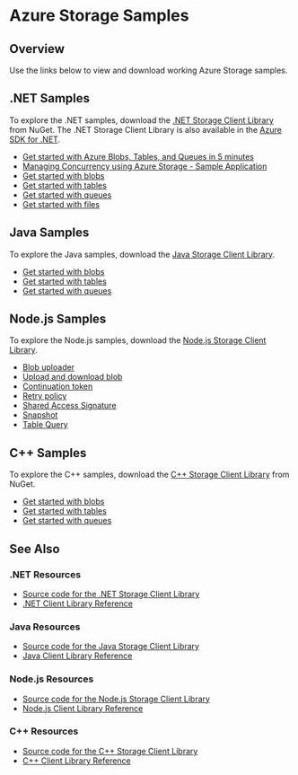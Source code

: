 <properties 
   pageTitle="Azure Storage Samples | Microsoft Azure"
   description="View, download, and try samples for Azure Storage. Discover getting started samples for blobs, queues, tables, and files, using the .NET, Java, Node.js, and C++ storage client libraries."
   services="storage"
   documentationCenter="na"
   authors="tamram"
   manager="na"
   editor="na" />
<tags 
   ms.service="storage"
   ms.devlang="na"
   ms.topic="article"
   ms.tgt_pltfrm="na"
   ms.workload="storage"
   ms.date="05/27/2015"
   ms.author="tamram" />

# Azure Storage Samples

## Overview
Use the links below to view and download working Azure Storage samples.

## .NET Samples

To explore the .NET samples, download the [.NET Storage Client Library](https://www.nuget.org/packages/WindowsAzure.Storage/) from NuGet. The .NET Storage Client Library is also available in the [Azure SDK for .NET](http://azure.microsoft.com/downloads/). 

* [Get started with Azure Blobs, Tables, and Queues in 5 minutes](storage-getting-started-guide.md)
* [Managing Concurrency using Azure Storage - Sample Application](https://code.msdn.microsoft.com/Managing-Concurrency-using-56018114)
* [Get started with blobs](https://github.com/Azure/azure-storage-net/tree/master/Samples/GettingStarted/VisualStudioQuickStarts/DataBlobStorage)
* [Get started with tables](https://github.com/Azure/azure-storage-net/tree/master/Samples/GettingStarted/VisualStudioQuickStarts/DataTableStorage)
* [Get started with queues](https://github.com/Azure/azure-storage-net/tree/master/Samples/GettingStarted/VisualStudioQuickStarts/DataStorageQueue)
* [Get started with files](https://github.com/Azure/azure-storage-net/tree/master/Samples/GettingStarted/VisualStudioQuickStarts/DataTableStorage)

## Java Samples

To explore the Java samples, download the [Java Storage Client Library](https://github.com/azure/azure-storage-java).

* [Get started with blobs](https://github.com/Azure/azure-storage-java/tree/master/microsoft-azure-storage-samples/src/com/microsoft/azure/storage/blob/gettingstarted)
* [Get started with tables](https://github.com/Azure/azure-storage-java/tree/master/microsoft-azure-storage-samples/src/com/microsoft/azure/storage/table/gettingtstarted)
* [Get started with queues](https://github.com/Azure/azure-storage-java/tree/master/microsoft-azure-storage-samples/src/com/microsoft/azure/storage/queue/gettingstarted)

## Node.js Samples

To explore the Node.js samples, download the [Node.js Storage Client Library](https://github.com/Azure/azure-storage-node).

* [Blob uploader](https://github.com/Azure/azure-storage-node/tree/master/examples/blobuploader)
* [Upload and download blob](https://github.com/Azure/azure-storage-node/blob/master/examples/samples/blobuploaddownloadsample.js)
* [Continuation token](https://github.com/Azure/azure-storage-node/blob/master/examples/samples/continuationsample.js)
* [Retry policy](https://github.com/Azure/azure-storage-node/blob/master/examples/samples/retrypolicysample.js)
* [Shared Access Signature](https://github.com/Azure/azure-storage-node/blob/master/examples/samples/sassample.js)
* [Snapshot](https://github.com/Azure/azure-storage-node/blob/master/examples/samples/snapshotsample.js)
* [Table Query](https://github.com/Azure/azure-storage-node/blob/master/examples/samples/tablequerysample.js)

## C++ Samples

To explore the C++ samples, download the [C++ Storage Client Library](https://www.nuget.org/packages/wastorage/) from NuGet.

* [Get started with blobs](https://github.com/Azure/azure-storage-cpp/tree/master/Microsoft.WindowsAzure.Storage/samples/BlobsGettingStarted)
* [Get started with tables](https://github.com/Azure/azure-storage-cpp/tree/master/Microsoft.WindowsAzure.Storage/samples/TablesGettingStarted)
* [Get started with queues](https://github.com/Azure/azure-storage-cpp/tree/master/Microsoft.WindowsAzure.Storage/samples/QueuesGettingStarted)

## See Also

### .NET Resources

- [Source code for the .NET Storage Client Library](https://github.com/Azure/azure-storage-net)
- [.NET Client Library Reference](https://msdn.microsoft.com/library/azure/dn261237.aspx)

### Java Resources

- [Source code for the Java Storage Client Library](https://github.com/azure/azure-storage-java)
- [Java Client Library Reference](http://dl.windowsazure.com/storage/javadoc/)

### Node.js Resources

- [Source code for the Node.js Storage Client Library](https://github.com/Azure/azure-storage-node)
- [Node.js Client Library Reference](http://dl.windowsazure.com/nodestoragedocs/index.html)

### C++ Resources

- [Source code for the C++ Storage Client Library](https://github.com/Azure/azure-storage-cpp)
- [C++ Client Library Reference](http://azure.github.io/azure-storage-cpp/) 